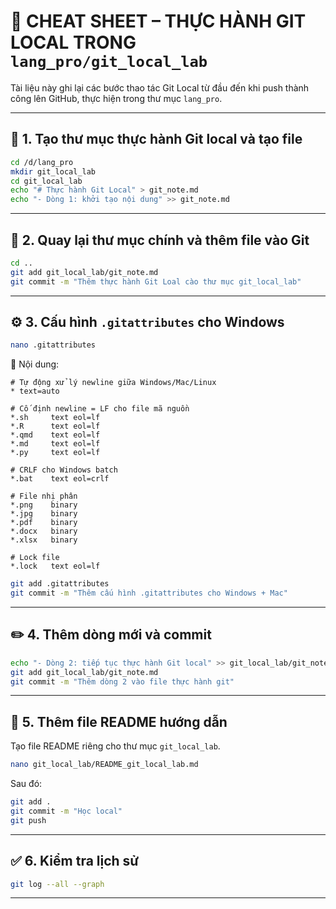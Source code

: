 # 🧠 CHEAT SHEET – THỰC HÀNH GIT LOCAL TRONG `lang_pro/git_local_lab`

Tài liệu này ghi lại các bước thao tác Git Local từ đầu đến khi push thành công lên GitHub, thực hiện trong thư mục `lang_pro`.

---

## 📁 1. Tạo thư mục thực hành Git local và tạo file

```bash
cd /d/lang_pro
mkdir git_local_lab
cd git_local_lab
echo "# Thực hành Git Local" > git_note.md
echo "- Dòng 1: khởi tạo nội dung" >> git_note.md
```

---

## 📁 2. Quay lại thư mục chính và thêm file vào Git

```bash
cd ..
git add git_local_lab/git_note.md
git commit -m "Thêm thực hành Git Loal cào thư mục git_local_lab"
```

---

## ⚙️ 3. Cấu hình `.gitattributes` cho Windows

```bash
nano .gitattributes
```

📄 Nội dung:

```
# Tự động xử lý newline giữa Windows/Mac/Linux
* text=auto

# Cố định newline = LF cho file mã nguồn
*.sh     text eol=lf
*.R      text eol=lf
*.qmd    text eol=lf
*.md     text eol=lf
*.py     text eol=lf

# CRLF cho Windows batch
*.bat    text eol=crlf

# File nhị phân
*.png    binary
*.jpg    binary
*.pdf    binary
*.docx   binary
*.xlsx   binary

# Lock file
*.lock   text eol=lf
```

```bash
git add .gitattributes
git commit -m "Thêm cấu hình .gitattributes cho Windows + Mac"
```

---

## ✏️ 4. Thêm dòng mới và commit

```bash
echo "- Dòng 2: tiếp tục thực hành Git local" >> git_local_lab/git_note.md
git add git_local_lab/git_note.md
git commit -m "Thêm dòng 2 vào file thực hành git"
```

---

## 📄 5. Thêm file README hướng dẫn

Tạo file README riêng cho thư mục `git_local_lab`.

```bash
nano git_local_lab/README_git_local_lab.md
```

Sau đó:

```bash
git add .
git commit -m "Học local"
git push
```

---

## ✅ 6. Kiểm tra lịch sử

```bash
git log --all --graph
```

---

